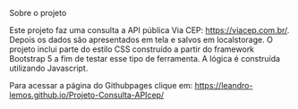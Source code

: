 Sobre o projeto 

Este projeto faz uma consulta a API pública Via CEP: https://viacep.com.br/. Depois os dados são apresentados em tela e salvos em localstorage. O projeto inclui parte do estilo CSS construído a partir do framework Bootstrap 5 a fim de testar esse tipo de ferramenta. A lógica é construída utilizando Javascript. 

Para acessar a página do Githubpages clique em: https://leandro-lemos.github.io/Projeto-Consulta-APIcep/